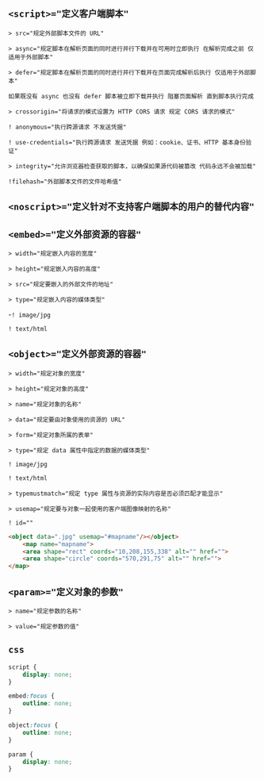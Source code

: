 `<script>="定义客户端脚本"`
--

`> src="规定外部脚本文件的 URL"`

`> async="规定脚本在解析页面的同时进行并行下载并在可用时立即执行 在解析完成之前 仅适用于外部脚本"`

`> defer="规定脚本在解析页面的同时进行并行下载并在页面完成解析后执行 仅适用于外部脚本"`

`如果既没有 async 也没有 defer 脚本被立即下载并执行 阻塞页面解析 直到脚本执行完成`

`> crossorigin="将请求的模式设置为 HTTP CORS 请求 规定 CORS 请求的模式"`

`! anonymous="执行跨源请求 不发送凭据"`

`! use-credentials="执行跨源请求 发送凭据 例如：cookie、证书、HTTP 基本身份验证"`

`> integrity="允许浏览器检查获取的脚本，以确保如果源代码被篡改 代码永远不会被加载"`

`!filehash="外部脚本文件的文件哈希值"`

`<noscript>="定义针对不支持客户端脚本的用户的替代内容"`
--

`<embed>="定义外部资源的容器"`
--

`> width="规定嵌入内容的宽度"`

`> height="规定嵌入内容的高度"`

`> src="规定要嵌入的外部文件的地址"`

`> type="规定嵌入内容的媒体类型"`

-`! image/jpg`

`! text/html`

`<object>="定义外部资源的容器"`
--

`> width="规定对象的宽度"`

`> height="规定对象的高度"`

`> name="规定对象的名称"`

`> data="规定要由对象使用的资源的 URL"`

`> form="规定对象所属的表单"`

`> type="规定 data 属性中指定的数据的媒体类型"`

`! image/jpg`

`! text/html`

`> typemustmatch="规定 type 属性与资源的实际内容是否必须匹配才能显示"`

`> usemap="规定要与对象一起使用的客户端图像映射的名称"`

`! id=""`

```html
<object data=".jpg" usemap="#mapname"/></object>
    <map name="mapname">
    <area shape="rect" coords="10,208,155,338" alt="" href="">
    <area shape="circle" coords="570,291,75" alt="" href="">
</map>
```

`<param>="定义对象的参数"`
--

`> name="规定参数的名称"`

`> value="规定参数的值"`

`css`
--

```css
script {
    display: none;
}

embed:focus {
    outline: none;
}

object:focus {
    outline: none;
}

param {
    display: none;
}
```
